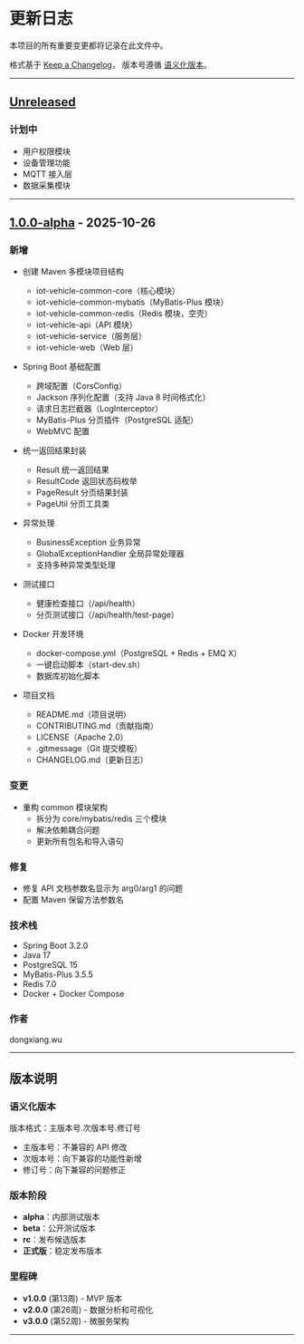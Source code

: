 # 更新日志

本项目的所有重要变更都将记录在此文件中。

格式基于 [Keep a Changelog](https://keepachangelog.com/zh-CN/1.0.0/)，
版本号遵循 [语义化版本](https://semver.org/lang/zh-CN/)。

---

## [Unreleased]

### 计划中
- 用户权限模块
- 设备管理功能
- MQTT 接入层
- 数据采集模块

---

## [1.0.0-alpha] - 2025-10-26

### 新增
- 创建 Maven 多模块项目结构
  - iot-vehicle-common-core（核心模块）
  - iot-vehicle-common-mybatis（MyBatis-Plus 模块）
  - iot-vehicle-common-redis（Redis 模块，空壳）
  - iot-vehicle-api（API 模块）
  - iot-vehicle-service（服务层）
  - iot-vehicle-web（Web 层）

- Spring Boot 基础配置
  - 跨域配置（CorsConfig）
  - Jackson 序列化配置（支持 Java 8 时间格式化）
  - 请求日志拦截器（LogInterceptor）
  - MyBatis-Plus 分页插件（PostgreSQL 适配）
  - WebMVC 配置

- 统一返回结果封装
  - Result 统一返回结果
  - ResultCode 返回状态码枚举
  - PageResult 分页结果封装
  - PageUtil 分页工具类

- 异常处理
  - BusinessException 业务异常
  - GlobalExceptionHandler 全局异常处理器
  - 支持多种异常类型处理

- 测试接口
  - 健康检查接口（/api/health）
  - 分页测试接口（/api/health/test-page）

- Docker 开发环境
  - docker-compose.yml（PostgreSQL + Redis + EMQ X）
  - 一键启动脚本（start-dev.sh）
  - 数据库初始化脚本

- 项目文档
  - README.md（项目说明）
  - CONTRIBUTING.md（贡献指南）
  - LICENSE（Apache 2.0）
  - .gitmessage（Git 提交模板）
  - CHANGELOG.md（更新日志）

### 变更
- 重构 common 模块架构
  - 拆分为 core/mybatis/redis 三个模块
  - 解决依赖耦合问题
  - 更新所有包名和导入语句

### 修复
- 修复 API 文档参数名显示为 arg0/arg1 的问题
- 配置 Maven 保留方法参数名

### 技术栈
- Spring Boot 3.2.0
- Java 17
- PostgreSQL 15
- MyBatis-Plus 3.5.5
- Redis 7.0
- Docker + Docker Compose

### 作者
dongxiang.wu

---

## 版本说明

### 语义化版本

版本格式：主版本号.次版本号.修订号

- 主版本号：不兼容的 API 修改
- 次版本号：向下兼容的功能性新增
- 修订号：向下兼容的问题修正

### 版本阶段

- **alpha**：内部测试版本
- **beta**：公开测试版本
- **rc**：发布候选版本
- **正式版**：稳定发布版本

### 里程碑

- **v1.0.0** (第13周) - MVP 版本
- **v2.0.0** (第26周) - 数据分析和可视化
- **v3.0.0** (第52周) - 微服务架构

---

[Unreleased]: https://github.com/wudongxiang-git/iot-vehicle-platform/compare/v1.0.0-alpha...HEAD
[1.0.0-alpha]: https://github.com/wudongxiang-git/iot-vehicle-platform/releases/tag/v1.0.0-alpha

